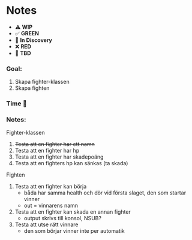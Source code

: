 # Notes

* ⚠️ **WIP**  
* ✅ **GREEN**  
* 🧠 **In Discovery**  
* ❌ **RED**  
* 📝 **TBD**  

### Goal: 

1. Skapa fighter-klassen
2. Skapa fighten

### Time 🍅
### Notes:

Fighter-klassen
1. ~~Testa att en fighter har ett namn~~
2. Testa att en fighter har hp
3. Testa att en fighter har skadepoäng
4. Testa att en fighters hp kan sänkas (ta skada)

Fighten
1. Testa att en fighter kan börja
   * båda har samma health och dör vid första slaget, den som startar vinner
   * out = vinnarens namn
2. Testa att en fighter kan skada en annan fighter
   * output skrivs till konsol, NSUB?
3. Testa att utse rätt vinnare
   * den som börjar vinner inte per automatik